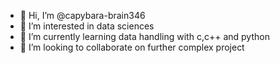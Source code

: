- 👋 Hi, I’m @capybara-brain346
- 👀 I’m interested in data sciences
- 🌱 I’m currently learning data handling with c,c++ and python
- 💞️ I’m looking to collaborate on further complex project


<!---
capybara-brain346/capybara-brain346 is a ✨ special ✨ repository because its `README.md` (this file) appears on your GitHub profile.
You can click the Preview link to take a look at your changes.
--->
